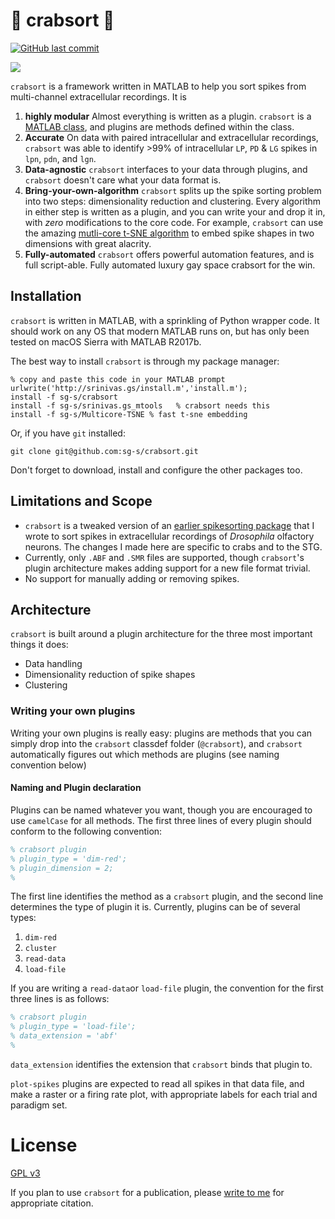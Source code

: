 # 🦀 crabsort 🦀

[![GitHub last commit](https://img.shields.io/github/last-commit/sg-s/crabsort.svg)]()

![](https://user-images.githubusercontent.com/6005346/35454557-80c6ac9c-029c-11e8-881b-246e0d992307.gif)

`crabsort` is a framework written in MATLAB to help you sort spikes from multi-channel extracellular recordings. It is 

1. **highly modular** Almost everything is written as a plugin. `crabsort` is a [MATLAB class](https://www.mathworks.com/help/matlab/matlab_oop/classes-in-the-matlab-language.html), and plugins are methods defined within the class. 
2. **Accurate** On data with paired intracellular and extracellular recordings, `crabsort` was able to identify >99% of intracellular `LP`, `PD` & `LG` spikes in `lpn`, `pdn`, and `lgn`. 
3. **Data-agnostic** `crabsort` interfaces to your data through plugins, and `crabsort` doesn't care what your data format is.
4. **Bring-your-own-algorithm** `crabsort` splits up the spike sorting problem into two steps: dimensionality reduction and clustering. Every algorithm in either step is written as a plugin, and you can write your and drop it in, with *zero* modifications to the core code. For example, `crabsort` can use the amazing [mutli-core t-SNE algorithm](https://github.com/DmitryUlyanov/Multicore-TSNE) to embed spike shapes in two dimensions with great alacrity. 
5. **Fully-automated** `crabsort` offers powerful automation features, and is full script-able. Fully automated luxury gay space crabsort for the win.

## Installation

`crabsort` is written in MATLAB, with a sprinkling of Python wrapper code. It should work on any OS that modern MATLAB runs on, but has only been tested on macOS Sierra with MATLAB R2017b. 

The best way to install `crabsort` is through my package manager: 

```
% copy and paste this code in your MATLAB prompt
urlwrite('http://srinivas.gs/install.m','install.m'); 
install -f sg-s/crabsort
install -f sg-s/srinivas.gs_mtools   % crabsort needs this 
install -f sg-s/Multicore-TSNE % fast t-sne embedding 
```

Or, if you have `git` installed:

````
git clone git@github.com:sg-s/crabsort.git
````

Don't forget to download, install and configure the other packages too. 


## Limitations and Scope

* `crabsort` is a tweaked version of an [earlier spikesorting package](https://github.com/sg-s/spikesort) that I wrote to sort spikes in extracellular recordings of *Drosophila* olfactory neurons. The changes I made here are specific to crabs and to the STG. 
* Currently, only `.ABF` and `.SMR` files are supported, though `crabsort`'s plugin architecture makes adding support for a new file format trivial. 
* No support for manually adding or removing spikes. 

## Architecture


`crabsort` is built around a plugin architecture for the three most important things it does: 

* Data handling
* Dimensionality reduction of spike shapes
* Clustering 

### Writing your own plugins

Writing your own plugins is really easy: plugins are methods that you can simply drop into the `crabsort` classdef folder (`@crabsort`), and `crabsort` automatically figures out which methods are plugins (see naming convention below)

#### Naming and Plugin declaration
Plugins can be named whatever you want, though you are encouraged to use `camelCase` for all methods. The first three lines of every plugin should conform to the following convention:

```matlab
% crabsort plugin
% plugin_type = 'dim-red';
% plugin_dimension = 2; 
% 

```

The first line identifies the method as a `crabsort` plugin, and the second line determines the type of plugin it is. Currently, plugins can be of several types:

1. `dim-red`
2. `cluster`
3. `read-data`
4. `load-file`

If you are writing a `read-data`or `load-file` plugin, the convention for the first three lines is as follows:

```matlab
% crabsort plugin
% plugin_type = 'load-file';
% data_extension = 'abf'
% 
```

`data_extension` identifies the extension that `crabsort` binds that plugin to. 


`plot-spikes` plugins are expected to read all spikes in that data file, and make a raster or a firing rate plot, with appropriate labels for each trial and paradigm set. 

# License 

[GPL v3](http://gplv3.fsf.org/)

If you plan to use `crabsort` for a publication, please [write to me](http://srinivas.gs/#contact) for appropriate citation. 
